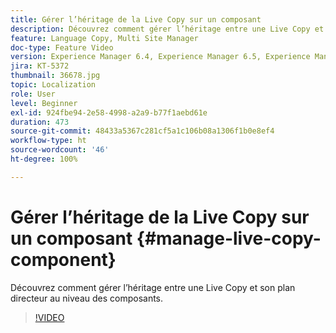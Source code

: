 ```yaml
---
title: Gérer l’héritage de la Live Copy sur un composant
description: Découvrez comment gérer l’héritage entre une Live Copy et son plan directeur au niveau des composants.
feature: Language Copy, Multi Site Manager
doc-type: Feature Video
version: Experience Manager 6.4, Experience Manager 6.5, Experience Manager as a Cloud Service
jira: KT-5372
thumbnail: 36678.jpg
topic: Localization
role: User
level: Beginner
exl-id: 924fbe94-2e58-4998-a2a9-b77f1aebd61e
duration: 473
source-git-commit: 48433a5367c281cf5a1c106b08a1306f1b0e8ef4
workflow-type: ht
source-wordcount: '46'
ht-degree: 100%

---
```


# Gérer l’héritage de la Live Copy sur un composant {#manage-live-copy-component}

Découvrez comment gérer l’héritage entre une Live Copy et son plan directeur au niveau des composants.

>[!VIDEO](https://video.tv.adobe.com/v/36678?quality=12&learn=on)

